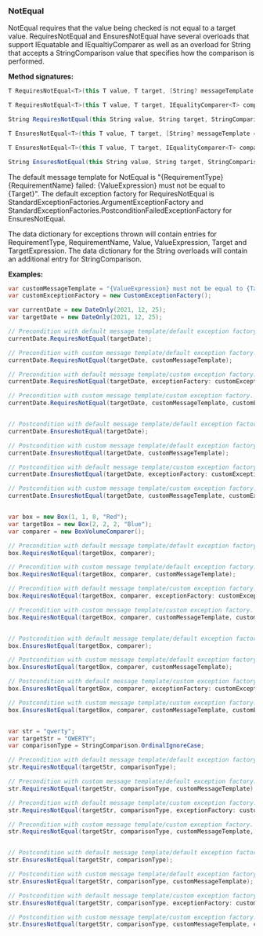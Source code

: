 ### NotEqual

NotEqual requires that the value being checked is not equal to a target value. 
RequiresNotEqual and EnsuresNotEqual have several overloads that support IEquatable<T> 
and IEqualtiyComparer<T> as well as an overload for String that accepts a 
StringComparison value that specifies how the comparison is performed.

**Method signatures:**
```C#
T RequiresNotEqual<T>(this T value, T target, [String? messageTemplate = null], [IExceptionFactory? exceptionFactory = null], [String? valueExpression = null], [String? targetExpression = null]) where T : IEquatable<T>

T RequiresNotEqual<T>(this T value, T target, IEqualityComparer<T> comparer, [String? messageTemplate = null], [IExceptionFactory? exceptionFactory = null], [String? valueExpression = null], [String? targetExpression = null])

String RequiresNotEqual(this String value, String target, StringComparison comparisonType, [String? messageTemplate = null], [IExceptionFactory? exceptionFactory = null], [String? valueExpression = null], [String? targetExpression = null])

T EnsuresNotEqual<T>(this T value, T target, [String? messageTemplate = null], [IExceptionFactory? exceptionFactory = null], [String? valueExpression = null], [String? targetExpression = null]) where T : IEquatable<T>

T EnsuresNotEqual<T>(this T value, T target, IEqualityComparer<T> comparer, [String? messageTemplate = null], [IExceptionFactory? exceptionFactory = null], [String? valueExpression = null], [String? targetExpression = null])

String EnsuresNotEqual(this String value, String target, StringComparison comparisonType, [String? messageTemplate = null], [IExceptionFactory? exceptionFactory = null], [String? valueExpression = null], [String? targetExpression = null])
```

The default message template for NotEqual is "{RequirementType} {RequirementName} failed: {ValueExpression} must not be equal to {Target}".
The default exception factory for RequiresNotEqual is StandardExceptionFactories.ArgumentExceptionFactory
and StandardExceptionFactories.PostconditionFailedExceptionFactory for 
EnsuresNotEqual.

The data dictionary for exceptions thrown will contain entries for RequirementType,
RequirementName, Value, ValueExpression, Target and TargetExpression. The data
dictionary for the String overloads will contain an additional entry for 
StringComparison.

**Examples:**
```C#
var customMessageTemplate = "{ValueExpression} must not be equal to {Target}";
var customExceptionFactory = new CustomExceptionFactory();

var currentDate = new DateOnly(2021, 12, 25);
var targetDate = new DateOnly(2021, 12, 25);

// Precondition with default message template/default exception factory.
currentDate.RequiresNotEqual(targetDate);

// Precondition with custom message template/default exception factory.
currentDate.RequiresNotEqual(targetDate, customMessageTemplate);

// Precondition with default message template/custom exception factory.
currentDate.RequiresNotEqual(targetDate, exceptionFactory: customExceptionFactory);

// Precondition with custom message template/custom exception factory.
currentDate.RequiresNotEqual(targetDate, customMessageTemplate, customExceptionFactory);


// Postcondition with default message template/default exception factory.
currentDate.EnsuresNotEqual(targetDate);

// Postcondition with custom message template/default exception factory.
currentDate.EnsuresNotEqual(targetDate, customMessageTemplate);

// Postcondition with default message template/custom exception factory.
currentDate.EnsuresNotEqual(targetDate, exceptionFactory: customExceptionFactory);

// Postcondition with custom message template/custom exception factory.
currentDate.EnsuresNotEqual(targetDate, customMessageTemplate, customExceptionFactory);


var box = new Box(1, 1, 8, "Red");
var targetBox = new Box(2, 2, 2, "Blue");
var comparer = new BoxVolumeComparer();

// Precondition with default message template/default exception factory.
box.RequiresNotEqual(targetBox, comparer);

// Precondition with custom message template/default exception factory.
box.RequiresNotEqual(targetBox, comparer, customMessageTemplate);

// Precondition with default message template/custom exception factory.
box.RequiresNotEqual(targetBox, comparer, exceptionFactory: customExceptionFactory);

// Precondition with custom message template/custom exception factory.
box.RequiresNotEqual(targetBox, comparer, customMessageTemplate, customExceptionFactory);


// Postcondition with default message template/default exception factory.
box.EnsuresNotEqual(targetBox, comparer);

// Postcondition with custom message template/default exception factory.
box.EnsuresNotEqual(targetBox, comparer, customMessageTemplate);

// Postcondition with default message template/custom exception factory.
box.EnsuresNotEqual(targetBox, comparer, exceptionFactory: customExceptionFactory);

// Postcondition with custom message template/custom exception factory.
box.EnsuresNotEqual(targetBox, comparer, customMessageTemplate, customExceptionFactory);


var str = "qwerty";
var targetStr = "QWERTY";
var comparisonType = StringComparison.OrdinalIgnoreCase;

// Precondition with default message template/default exception factory.
str.RequiresNotEqual(targetStr, comparisonType);

// Precondition with custom message template/default exception factory.
str.RequiresNotEqual(targetStr, comparisonType, customMessageTemplate);

// Precondition with default message template/custom exception factory.
str.RequiresNotEqual(targetStr, comparisonType, exceptionFactory: customExceptionFactory);

// Precondition with custom message template/custom exception factory.
str.RequiresNotEqual(targetStr, comparisonType, customMessageTemplate, customExceptionFactory);


// Postcondition with default message template/default exception factory.
str.EnsuresNotEqual(targetStr, comparisonType);

// Postcondition with custom message template/default exception factory.
str.EnsuresNotEqual(targetStr, comparisonType, customMessageTemplate);

// Postcondition with default message template/custom exception factory.
str.EnsuresNotEqual(targetStr, comparisonType, exceptionFactory: customExceptionFactory);

// Postcondition with custom message template/custom exception factory.
str.EnsuresNotEqual(targetStr, comparisonType, customMessageTemplate, customExceptionFactory);
```

